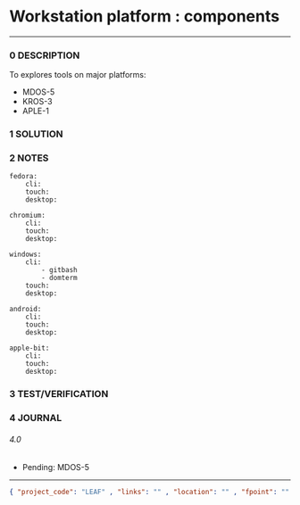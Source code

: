 # Workstation platform : components
--------------------------------
### 0 DESCRIPTION

To explores tools on major platforms:

- MDOS-5
- KROS-3
- APLE-1

### 1 SOLUTION


### 2 NOTES
```
fedora:
    cli:
    touch:
    desktop:

chromium:
    cli:
    touch:
    desktop:

windows:
    cli:
        - gitbash
        - domterm
    touch:
    desktop:

android:
    cli:
    touch:
    desktop:

apple-bit:
    cli:
    touch:
    desktop:
```

### 3 TEST/VERIFICATION


### 4 JOURNAL

###### 4.0
- Pending: MDOS-5


--------------------------------
```json
{ "project_code": "LEAF" , "links": "" , "location": "" , "fpoint": "" }
```
